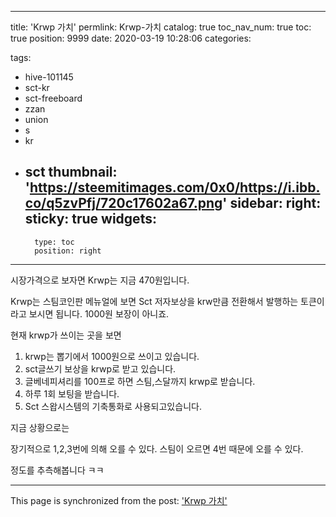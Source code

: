
---
title: 'Krwp 가치'
permlink: Krwp-가치
catalog: true
toc_nav_num: true
toc: true
position: 9999
date: 2020-03-19 10:28:06
categories:

tags:
- hive-101145
- sct-kr
- sct-freeboard
- zzan
- union
- s
- kr
- sct
thumbnail: 'https://steemitimages.com/0x0/https://i.ibb.co/q5zvPfj/720c17602a67.png'
sidebar:
    right:
        sticky: true
widgets:
    -
        type: toc
        position: right
---


시장가격으로 보자면
Krwp는 지금 470원입니다.

Krwp는 스팀코인판 메뉴얼에 보면
Sct 저자보상을 krw만큼 전환해서 발행하는 토큰이라고 보시면 됩니다. 1000원 보장이 아니죠.

현재 krwp가 쓰이는 곳을 보면
1. krwp는 뽑기에서 1000원으로 쓰이고 있습니다.
2. sct글쓰기 보상을 krwp로 받고 있습니다.
3. 글베네피셔리를 100프로 하면 스팀,스달까지 krwp로 받습니다.
4. 하루 1회 보팅을 받습니다.
5. Sct 스왑시스템의 기축통화로 사용되고있습니다.

지금 상황으로는

장기적으로 1,2,3번에 의해 오를 수 있다.
스팀이 오르면 4번 때문에 오를 수 있다.

정도를 추측해봅니다 ㅋㅋ

- - -

This page is synchronized from the post: ['Krwp 가치'](https://steempeak.com/@jacobyu/7w8nks-krwp)
